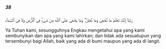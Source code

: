 ##### 38

<span class="ayah">رَبَّنَآ إِنَّكَ تَعْلَمُ مَا نُخْفِى وَمَا نُعْلِنُ ۗ وَمَا يَخْفَىٰ عَلَى ٱللَّهِ مِن شَىْءٍۢ فِى ٱلْأَرْضِ وَلَا فِى ٱلسَّمَآءِ</span>

<span class="ayah_translation">Ya Tuhan kami, sesungguhnya Engkau mengetahui apa yang kami sembunyikan dan apa yang kami lahirkan; dan tidak ada sesuatupun yang tersembunyi bagi Allah, baik yang ada di bumi maupun yang ada di langit.</span>
